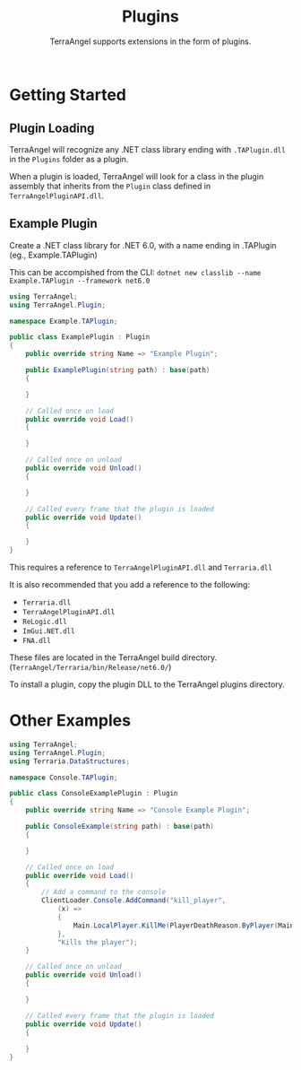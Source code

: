 <h1 align="center">
Plugins
</h1>
<p align="center">
TerraAngel supports extensions in the form of plugins.
</p>
<br>

# Getting Started

## Plugin Loading
TerraAngel will recognize any .NET class library ending with `.TAPlugin.dll` in the `Plugins` folder as a plugin.

When a plugin is loaded, TerraAngel will look for a class in the plugin assembly that inherits from the `Plugin` class defined in `TerraAngelPluginAPI.dll`.

## Example Plugin

Create a .NET class library for .NET 6.0, with a name ending in .TAPlugin (eg., Example.TAPlugin)

This can be accompished from the CLI: `dotnet new classlib --name Example.TAPlugin --framework net6.0`

```cs
using TerraAngel;
using TerraAngel.Plugin;

namespace Example.TAPlugin;

public class ExamplePlugin : Plugin
{
    public override string Name => "Example Plugin";

    public ExamplePlugin(string path) : base(path)
    {

    }

    // Called once on load
    public override void Load()
    {

    }

    // Called once on unload
    public override void Unload()
    {

    }

    // Called every frame that the plugin is loaded
    public override void Update()
    {

    }
}
```

This requires a reference to `TerraAngelPluginAPI.dll` and `Terraria.dll`

It is also recommended that you add a reference to the following:
 - `Terraria.dll`
 - `TerraAngelPluginAPI.dll`
 - `ReLogic.dll`
 - `ImGui.NET.dll`
 - `FNA.dll`

These files are located in the TerraAngel build directory. (`TerraAngel/Terraria/bin/Release/net6.0/`)

To install a plugin, copy the plugin DLL to the TerraAngel plugins directory.

# Other Examples

```cs
using TerraAngel;
using TerraAngel.Plugin;
using Terraria.DataStructures;

namespace Console.TAPlugin;

public class ConsoleExamplePlugin : Plugin
{
    public override string Name => "Console Example Plugin";

    public ConsoleExample(string path) : base(path)
    {

    }

    // Called once on load
    public override void Load()
    {
        // Add a command to the console
        ClientLoader.Console.AddCommand("kill_player",
            (x) =>
            {
                Main.LocalPlayer.KillMe(PlayerDeathReason.ByPlayer(Main.myPlayer), 1, 0);
            },
            "Kills the player");
    }

    // Called once on unload
    public override void Unload()
    {

    }

    // Called every frame that the plugin is loaded
    public override void Update()
    {
        
    }
}
```